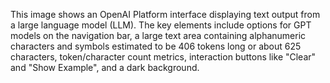 This image shows an OpenAI Platform interface displaying text output from a large language model (LLM). The key elements include options for GPT models on the navigation bar, a large text area containing alphanumeric characters and symbols estimated to be 406 tokens long or about 625 characters, token/character count metrics, interaction buttons like "Clear" and "Show Example", and a dark background.